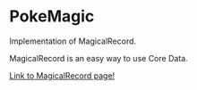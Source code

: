 # PokeMagic

Implementation of MagicalRecord.

MagicalRecord is an easy way to use Core Data.

[Link to MagicalRecord page!](https://github.com/magicalpanda/MagicalRecord)
